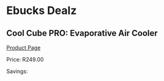 
# Ebucks Dealz
## Cool Cube PRO: Evaporative Air Cooler
[Product Page](https://www.ebucks.com/web/shop/productSelected.do?prodId=819646192&catId=1158500560)

Price: R249.00

Savings: 


	